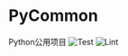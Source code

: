 # PyCommon
Python公用项目
![Test](https://github.com/ArtificialYi/PyCommon/actions/workflows/test.yml/badge.svg?branch=master)
![Lint](https://github.com/ArtificialYi/PyCommon/actions/workflows/lint.yml/badge.svg?branch=master)
